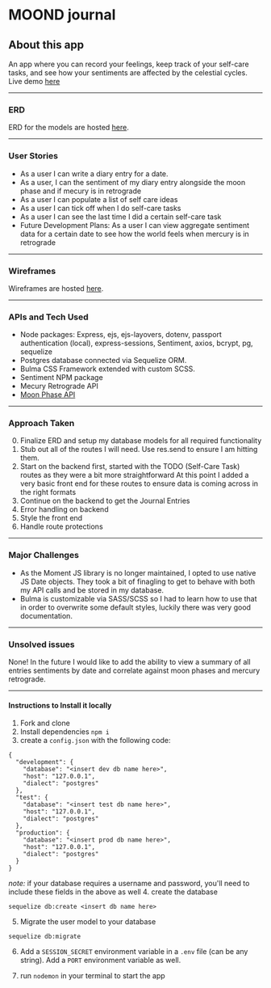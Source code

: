 # MOOND journal

## About this app

An app where you can record your feelings, keep track of your self-care tasks, and see how your sentiments are affected by the celestial cycles.
Live demo [here](https://moondjournal.herokuapp.com/)

----------------------------------------------------------

### ERD


ERD for the models are hosted [here](https://lucid.app/invitations/accept/7a5e6e3b-52ab-4939-b5ee-4985d39d198e).

----------------------------------------------------------
### User Stories

- As a user I can write a diary entry for a date.
- As a user, I can the sentiment of my diary entry alongside the moon phase and if mecury is in retrograde
- As a user I can populate a list of self care ideas
- As a user I can tick off when I do self-care tasks
- As a user I can see the last time I did a certain self-care task
- Future Development Plans: As a user I can view aggregate sentiment data for a certain date to see how the world feels when mercury is in retrograde

----------------------------------------------------------
### Wireframes


Wireframes are hosted [here](https://wireframepro.mockflow.com/view/M26c6fa717eb51bc48851b5d82b9c500e1604695539054).

----------------------------------------------------------
### APIs and Tech Used

- Node packages: Express, ejs, ejs-layovers, dotenv, passport authentication (local), express-sessions, Sentiment, axios, bcrypt, pg, sequelize
- Postgres database connected via Sequelize ORM.
- Bulma CSS Framework extended with custom SCSS.
- Sentiment NPM package
- Mecury Retrograde API
- [Moon Phase API]("https://www.icalendar37.net/lunar/api/?month=11&year=2020&lightColor=rgb(255%2C255%2C100)&shadeColor=black&LDZ=1604206800")

----------------------------------------------------------
### Approach Taken

0. Finalize ERD and setup my database models for all required functionality
1. Stub out all of the routes I will need. Use res.send to ensure I am hitting them.
2. Start on the backend first, started with the TODO (Self-Care Task) routes as they were a bit more straightforward At this point I added a very basic front end for these routes to ensure data is coming across in the right formats
3. Continue on the backend to get the Journal Entries
4. Error handling on backend
5. Style the front end
6. Handle route protections

----------------------------------------------------------
### Major Challenges
- As the Moment JS library is no longer maintained, I opted to use native JS Date objects. They took a bit of finagling to get to behave with both my API calls and be stored in my database.
- Bulma is customizable via SASS/SCSS so I had to learn how to use that in order to overwrite some default styles, luckily there was very good documentation.


----------------------------------------------------------
### Unsolved issues
None! In the future I would like to add the ability to view a summary of all entries sentiments by date and correlate against moon phases and mercury retrograde.

----------------------------------------------------------

#### Instructions to Install it locally
1. Fork and clone
2. Install dependencies `npm i`
3. create a `config.json` with the following code:
```
{
  "development": {
    "database": "<insert dev db name here>",
    "host": "127.0.0.1",
    "dialect": "postgres"
  },
  "test": {
    "database": "<insert test db name here>",
    "host": "127.0.0.1",
    "dialect": "postgres"
  },
  "production": {
    "database": "<insert prod db name here>",
    "host": "127.0.0.1",
    "dialect": "postgres"
  }
}

```
*note:* if your database requires a username and password, you'll need to include these fields in the above as well
4. create the database
```
sequelize db:create <insert db name here>
```
5. Migrate the user model to your database
```
sequelize db:migrate
```
6. Add a `SESSION_SECRET` environment variable in a `.env` file (can be any string). Add a `PORT` environment variable as well.

7. run `nodemon` in your terminal to start the app
